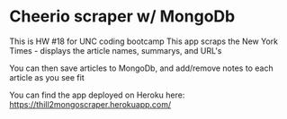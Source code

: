 # Cheerio scraper w/ MongoDb

This is HW #18 for UNC coding bootcamp
This app scraps the New York Times - displays the article names, summarys, and URL's

You can then save articles to MongoDb, and add/remove notes to each article as you see fit

You can find the app deployed on Heroku here: https://thill2mongoscraper.herokuapp.com/
